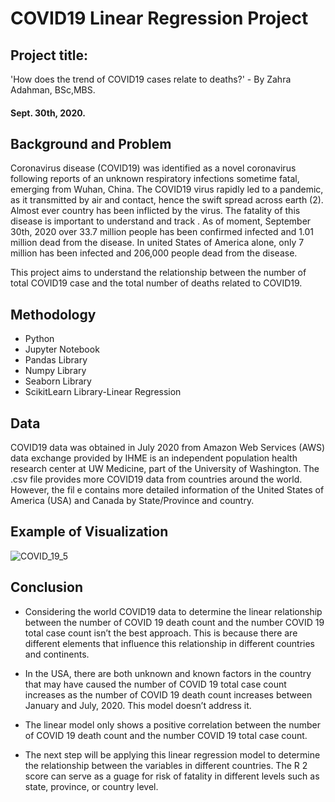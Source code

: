 # COVID19 Linear Regression Project

## Project title: 
'How does the trend of COVID19 cases relate to deaths?' - By Zahra Adahman, BSc,MBS.

#### Sept. 30th, 2020.

## Background and Problem

Coronavirus disease (COVID19) was identified as a novel coronavirus following reports of an unknown respiratory infections sometime fatal, emerging from Wuhan, China. The COVID19 virus rapidly led to a pandemic, as it transmitted by air and contact, hence the swift spread across earth (2). Almost ever country has been inflicted by the virus.
The fatality of this disease is important to understand and track . As of moment, September 30th, 2020 over 33.7 million people has been confirmed infected and 1.01 million
dead from the disease. In united States of America alone, only 7 million has been infected and 206,000 people dead from the disease.

This project aims to understand the relationship between the number of total COVID19 case and the total number of deaths related to COVID19.

## Methodology 

* Python
* Jupyter Notebook
* Pandas Library
* Numpy Library 
* Seaborn Library
* ScikitLearn Library-Linear Regression


## Data

COVID19 data was obtained in July 2020 from Amazon Web Services (AWS) data exchange provided by IHME is an independent population health research
center at UW Medicine, part of the University of Washington. The .csv file provides more COVID19 data from countries around the world.
However, the fil e contains more detailed information of the United States of America (USA) and Canada by State/Province and country.

## Example of Visualization 

![COVID_19_5](https://user-images.githubusercontent.com/59964869/97786655-6723d780-1b83-11eb-9b9a-c3b05625a592.png)


## Conclusion
* Considering the world COVID19 data to determine the linear relationship between the
number of COVID 19 death count and the number COVID 19 total case count isn’t
the best approach. This is because there are different elements that influence this
relationship in different countries and continents.

* In the USA, there are both unknown and known factors in the country that may have
caused the number of COVID 19 total case count increases as the number of COVID
19 death count increases between January and July, 2020. This model doesn’t
address it. 

* The linear model only shows a positive correlation between the number of COVID 19
death count and the number COVID 19 total case count.

* The next step will be applying this linear regression model to determine the
relationship between the variables in different countries. The R 2 score can serve as a
guage for risk of fatality in different levels such as state, province, or country level.
